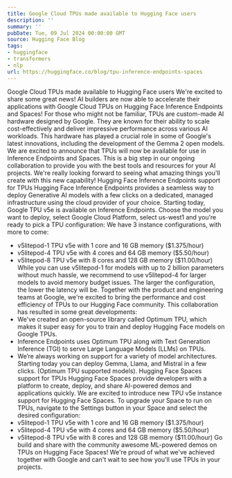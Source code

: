```yaml
---
title: Google Cloud TPUs made available to Hugging Face users
description: ''
summary: ''
pubDate: Tue, 09 Jul 2024 00:00:00 GMT
source: Hugging Face Blog
tags:
- huggingface
- transformers
- nlp
url: https://huggingface.co/blog/tpu-inference-endpoints-spaces
---
```


Google Cloud TPUs made available to Hugging Face users
We're excited to share some great news! AI builders are now able to accelerate their applications with Google Cloud TPUs on Hugging Face Inference Endpoints and Spaces!
For those who might not be familiar, TPUs are custom-made AI hardware designed by Google. They are known for their ability to scale cost-effectively and deliver impressive performance across various AI workloads. This hardware has played a crucial role in some of Google's latest innovations, including the development of the Gemma 2 open models. We are excited to announce that TPUs will now be available for use in Inference Endpoints and Spaces.
This is a big step in our ongoing collaboration to provide you with the best tools and resources for your AI projects. We're really looking forward to seeing what amazing things you'll create with this new capability!
Hugging Face Inference Endpoints support for TPUs
Hugging Face Inference Endpoints provides a seamless way to deploy Generative AI models with a few clicks on a dedicated, managed infrastructure using the cloud provider of your choice. Starting today, Google TPU v5e is available on Inference Endpoints. Choose the model you want to deploy, select Google Cloud Platform, select us-west1 and you’re ready to pick a TPU configuration:
We have 3 instance configurations, with more to come:
- v5litepod-1 TPU v5e with 1 core and 16 GB memory ($1.375/hour)
- v5litepod-4 TPU v5e with 4 cores and 64 GB memory ($5.50/hour)
- v5litepod-8 TPU v5e with 8 cores and 128 GB memory ($11.00/hour)
While you can use v5litepod-1 for models with up to 2 billion parameters without much hassle, we recommend to use v5litepod-4 for larger models to avoid memory budget issues. The larger the configuration, the lower the latency will be.
Together with the product and engineering teams at Google, we're excited to bring the performance and cost efficiency of TPUs to our Hugging Face community. This collaboration has resulted in some great developments:
- We've created an open-source library called Optimum TPU, which makes it super easy for you to train and deploy Hugging Face models on Google TPUs.
- Inference Endpoints uses Optimum TPU along with Text Generation Inference (TGI) to serve Large Language Models (LLMs) on TPUs.
- We’re always working on support for a variety of model architectures. Starting today you can deploy Gemma, Llama, and Mistral in a few clicks. (Optimum TPU supported models).
Hugging Face Spaces support for TPUs
Hugging Face Spaces provide developers with a platform to create, deploy, and share AI-powered demos and applications quickly. We are excited to introduce new TPU v5e instance support for Hugging Face Spaces. To upgrade your Space to run on TPUs, navigate to the Settings button in your Space and select the desired configuration:
- v5litepod-1 TPU v5e with 1 core and 16 GB memory ($1.375/hour)
- v5litepod-4 TPU v5e with 4 cores and 64 GB memory ($5.50/hour)
- v5litepod-8 TPU v5e with 8 cores and 128 GB memory ($11.00/hour)
Go build and share with the community awesome ML-powered demos on TPUs on Hugging Face Spaces!
We're proud of what we've achieved together with Google and can't wait to see how you'll use TPUs in your projects.